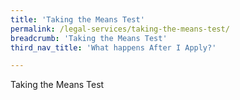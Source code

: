 ```yaml
---
title: 'Taking the Means Test'
permalink: /legal-services/taking-the-means-test/
breadcrumb: 'Taking the Means Test'
third_nav_title: 'What happens After I Apply?'

---
```



Taking the Means Test
